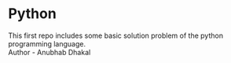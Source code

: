 # Python
This first repo includes some basic solution problem of the python programming language. 
<br>
Author - Anubhab Dhakal
